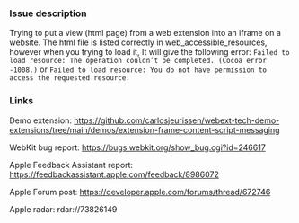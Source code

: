 ### Issue description
Trying to put a view (html page) from a web extension into an iframe on a website. The html file is listed correctly in web_accessible_resources, however when you trying to load it, It will give the following error:
`Failed to load resource: The operation couldn’t be completed. (Cocoa error -1008.)`
or
`Failed to load resource: You do not have permission to access the requested resource.`

### Links
Demo extension:
https://github.com/carlosjeurissen/webext-tech-demo-extensions/tree/main/demos/extension-frame-content-script-messaging

WebKit bug report:
https://bugs.webkit.org/show_bug.cgi?id=246617

Apple Feedback Assistant report:
https://feedbackassistant.apple.com/feedback/8986072

Apple Forum post:
https://developer.apple.com/forums/thread/672746

Apple radar:
rdar://73826149
